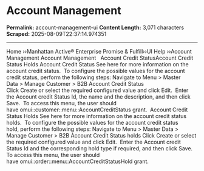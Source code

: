 # Account Management

**Permalink:** account-management-ui
**Content Length:** 3,071 characters
**Scraped:** 2025-08-09T22:37:14.974351

---

Home &rsaquo;&rsaquo;Manhattan Active® Enterprise Promise &amp; Fulfill&rsaquo;&rsaquo;UI Help ››Account Management Account Management &nbsp; Account Credit StatusAccount Credit Status Holds Account Credit Status See here for more information on the account credit status.&nbsp; To configure the possible values for the account credit status,&nbsp;perform the following steps: Navigate to&nbsp;Menu&nbsp;&gt; Master Data&nbsp;&gt; Manage Customer&nbsp;&gt; B2B Account Credit Status Click&nbsp;Create&nbsp;or&nbsp;select the required&nbsp;configured value and click&nbsp;Edit.&nbsp; Enter the Account credit Status Id, the name and the description, and then click Save.&nbsp; To access this menu, the user should have&nbsp;omui::customer::menu::AccountCreditStatus grant.&nbsp; Account Credit Status Holds See here for more information on the account credit status holds.&nbsp; To configure the possible values for the account credit status hold,&nbsp;perform the following steps: Navigate to&nbsp;Menu&nbsp;&gt; Master Data&nbsp;&gt; Manage Customer&nbsp;&gt; B2B Account Credit Status holds Click&nbsp;Create&nbsp;or&nbsp;select the required&nbsp;configured value and click&nbsp;Edit.&nbsp; Enter the Account credit Status Id and the corresponding hold type if required, and then click&nbsp;Save. To access this menu, the user should have&nbsp;omui::order::menu::AccountCreditStatusHold grant.&nbsp;